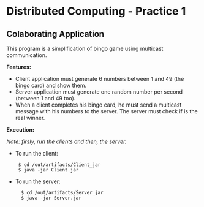 # Distributed Computing - Practice 1
 
 ## Colaborating Application
 
 This program is a simplification of bingo game using multicast
 communication.
 
 **Features:**
 
 - Client application must generate 6 numbers between 1 
 and 49 (the bingo card) and show them.
 - Server application must generate one random number
  per second (between 1 and 49 too).
 - When a client completes his bingo card, he must send a
 multicast message with his numbers to the server. The server
 must check if is the real winner.
 
 **Execution:**
 
 *Note: firsly, run the clients and then, the server.* 
 
 - To run the client:
    
        $ cd /out/artifacts/Client_jar
        $ java -jar Client.jar
        
 - To run the server:
     
         $ cd /out/artifacts/Server_jar
         $ java -jar Server.jar